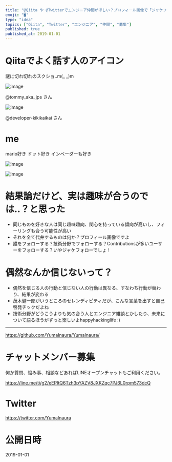 ```yaml
---
title: "@Qiita や @Twitterでエンジニア仲間がほしい？プロフィール画像で「ジャケフォロー」はいかが？"
emoji: "🖥"
type: "idea"
topics: ["Qiita", "Twitter", "エンジニア", "仲間", "募集"]
published: true
published_at: 2019-01-01
---
```


# Qiitaでよく話す人のアイコン

謎に切れ切れのスクショ‥m(_ _)m

![image](https://user-images.githubusercontent.com/13635059/50569964-d8dd3f80-0db9-11e9-96c8-0a4d1b3a443a.png)

@tommy_aka_jps さん

![image](https://user-images.githubusercontent.com/13635059/50569966-e1357a80-0db9-11e9-9533-878115891ae6.png)

@developer-kikikaikai さん

# me

mario好き
ドット好き
インベーダーも好き

![image](https://user-images.githubusercontent.com/13635059/50569960-bba87100-0db9-11e9-94c6-d2f0c878e45a.png)

![image](https://user-images.githubusercontent.com/13635059/50569987-04145e80-0dbb-11e9-90f5-6d1931acbba4.png)


# 結果論だけど、実は趣味が合うのでは‥？と思った

- 同じものを好きな人は同じ趣味趣向、関心を持っている傾向が高いし、フィーリングも合う可能性が高い
- それを全て代弁するものは何か？プロフィール画像ですよ
- 誰をフォローする？技術分野でフォローする？Contributionsが多いユーザーをフォローする？いやジャケフォローでしょ！

# 偶然なんか信じないって？

- 偶然を信じる人の行動と信じない人の行動は異なる、すなわち行動が替わり、結果が変わる
- 茂木健一郎がいうところのセレンディピティだが、こんな言葉を出すと自己啓発チックだよね
- 技術分野がどうこうよりも気の合う人とエンジニア雑談とかしたり、未来について語るほうがずっと楽しいよhappyhackinglife :)


---

https://github.com/YumaInaura/YumaInaura/








<!-- Update From Qiita API -->

# チャットメンバー募集


何か質問、悩み事、相談などあればLINEオープンチャットもご利用ください。

https://line.me/ti/g2/eEPltQ6Tzh3pYAZV8JXKZqc7PJ6L0rpm573dcQ





# Twitter


https://twitter.com/YumaInaura


<!-- Update From Qiita API -->



# 公開日時

2019-01-01

